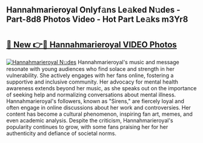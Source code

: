 ## Hannahmarieroyal Onlyf𝚊ns Le𝚊ked N𝚞des - Part-8d8 Photos Video - Hot Part Le𝚊ks m3Yr8

# <h2><a href="http://ab16801.deff.icu/?id=Hannahmarieroyal">🔗 New 👉🔴 Hannahmarieroyal VIDEO Photos</a></h2>

[![Hannahmarieroyal N𝚞des](https://i.imgur.com/rIISA9y.gif)](http://ab16801.deff.icu/?id=Hannahmarieroyal)
Hannahmarieroyal's music and message resonate with young audiences who find solace and strength in her vulnerability. She actively engages with her fans online, fostering a supportive and inclusive community. Her advocacy for mental health awareness extends beyond her music, as she speaks out on the importance of seeking help and normalizing conversations about mental illness. Hannahmarieroyal's followers, known as "Sirens," are fiercely loyal and often engage in online discussions about her work and controversies. Her content has become a cultural phenomenon, inspiring fan art, memes, and even academic analysis. Despite the criticism, Hannahmarieroyal's popularity continues to grow, with some fans praising her for her authenticity and defiance of societal norms.
